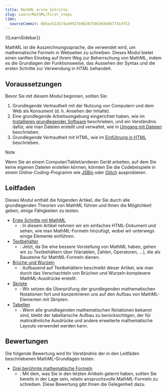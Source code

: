 ```yaml
---
title: MathML erste Schritte
slug: Learn/MathML/First_steps
l10n:
  sourceCommit: 865acb22b74a49927b98267566369d4677414f53
---
```


{{LearnSidebar}}

MathML ist die Auszeichnungssprache, die verwendet wird, um mathematische Formeln in Webseiten zu schreiben. Dieses Modul bietet einen sanften Einstieg auf Ihrem Weg zur Beherrschung von MathML, indem es die Grundlagen der Funktionsweise, das Aussehen der Syntax und die ersten Schritte zur Verwendung in HTML behandelt.

## Voraussetzungen

Bevor Sie mit diesem Modul beginnen, sollten Sie:

1. Grundlegende Vertrautheit mit der Nutzung von Computern und dem Web als Konsument (d. h. Ansehen der Inhalte).
2. Eine grundlegende Arbeitsumgebung eingerichtet haben, wie im [Installieren grundlegender Software](/de/docs/Learn/Getting_started_with_the_web/Installing_basic_software) beschrieben, und ein Verständnis dafür, wie man Dateien erstellt und verwaltet, wie in [Umgang mit Dateien](/de/docs/Learn/Getting_started_with_the_web/Dealing_with_files) beschrieben.
3. Grundlegende Vertrautheit mit HTML, wie im [Einführung in HTML](/de/docs/Learn/HTML/Introduction_to_HTML) beschrieben.

> [!NOTE]
> Wenn Sie an einem Computer/Tablet/anderen Gerät arbeiten, auf dem Sie keine eigenen Dateien erstellen können, könnten Sie die Codebeispiele in einem Online-Coding-Programm wie [JSBin](https://jsbin.com/) oder [Glitch](https://glitch.com/) ausprobieren.

## Leitfaden

Dieses Modul enthält die folgenden Artikel, die Sie durch alle grundlegenden Theorien von MathML führen und Ihnen die Möglichkeit geben, einige Fähigkeiten zu testen.

- [Erste Schritte mit MathML](/de/docs/Learn/MathML/First_steps/Getting_started)
  - : In diesem Artikel nehmen wir ein einfaches HTML-Dokument und sehen, wie man MathML-Formeln hinzufügt, wobei wir unterwegs einige Elemente einführen.
- [Textbehälter](/de/docs/Learn/MathML/First_steps/Text_containers)
  - : Jetzt, da Sie eine bessere Vorstellung von MathML haben, gehen wir zu Textbehältern über (Variablen, Zahlen, Operatoren, ...), die als Bausteine für MathML-Formeln dienen.
- [Brüche und Wurzeln](/de/docs/Learn/MathML/First_steps/Fractions_and_roots)
  - : Aufbauend auf Textbehältern beschreibt dieser Artikel, wie man durch das Verschachteln von Brüchen und Wurzeln komplexere MathML-Ausdrücke erstellt.
- [Skripte](/de/docs/Learn/MathML/First_steps/Scripts)
  - : Wir setzen die Überprüfung der grundlegenden mathematischen Notationen fort und konzentrieren uns auf den Aufbau von MathML-Elementen mit Skripten.
- [Tabellen](/de/docs/Learn/MathML/First_steps/Tables)
  - : Wenn alle grundlegenden mathematischen Notationen bekannt sind, bleibt der tabellarische Aufbau zu berücksichtigen, der für matrixähnliche Ausdrücke und andere erweiterte mathematische Layouts verwendet werden kann.

## Bewertungen

Die folgende Bewertung wird Ihr Verständnis der in den Leitfäden beschriebenen MathML-Grundlagen testen.

- [Drei berühmte mathematische Formeln](/de/docs/Learn/MathML/First_steps/Three_famous_mathematical_formulas)
  - : Mit dem, was Sie in den letzten Artikeln gelernt haben, sollten Sie bereits in der Lage sein, relativ anspruchsvolle MathML-Formeln zu schreiben. Diese Bewertung gibt Ihnen die Gelegenheit dazu.
